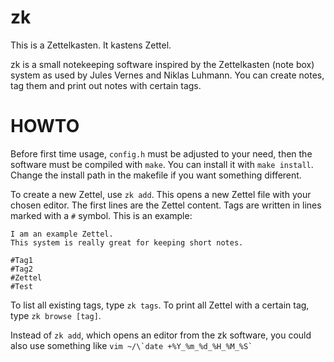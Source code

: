 # zk

This is a Zettelkasten. It kastens Zettel.

zk is a small notekeeping software inspired by the Zettelkasten (note box) system as used by Jules Vernes and Niklas Luhmann. You can create notes, tag them and print out notes with certain tags.

# HOWTO
Before first time usage, `config.h` must be adjusted to your need, then the software must be compiled with `make`. You can install it with `make install`. Change the install path in the makefile if you want something different.

To create a new Zettel, use `zk add`. This opens a new Zettel file with your chosen editor.
The first lines are the Zettel content.
Tags are written in lines marked with a `#` symbol.
This is an example:

```
I am an example Zettel.
This system is really great for keeping short notes.

#Tag1
#Tag2
#Zettel
#Test
```

To list all existing tags, type `zk tags`. To print all Zettel with a certain tag, type `zk browse [tag]`.

Instead of `zk add`, which opens an editor from the zk software, you could also use something like ``` vim ~/\`date +%Y_%m_%d_%H_%M_%S` ```
